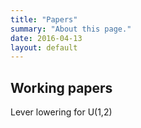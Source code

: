 ```yaml
---
title: "Papers"
summary: "About this page."
date: 2016-04-13
layout: default
---
```


## Working papers
Lever lowering for U(1,2)
